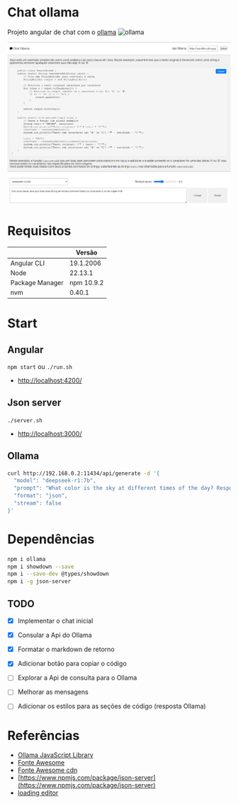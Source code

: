 # Chat ollama

Projeto angular de chat com o [ollama](https://ollama.com/)
<img src="https://ollama.com/public/ollama.png" alt="ollama" width="20">

![](readme_imagens/chat_ollama.png)

# Requisitos

|                 | Versão     |
| --------------- | ---------- |
| Angular CLI     | 19.1.2006  |
| Node            | 22.13.1    |
| Package Manager | npm 10.9.2 |
| nvm             | 0.40.1     |

# Start

## Angular

`npm start` ou `./run.sh`

- [http://localhost:4200/](http://localhost:4200/)

## Json server

`./server.sh`

- [http://localhost:3000/](http://localhost:3000/)

## Ollama

```bash
curl http://192.168.0.2:11434/api/generate -d '{
  "model": "deepseek-r1:7b",
  "prompt": "What color is the sky at different times of the day? Respond using JSON",
  "format": "json",
  "stream": false
}'
```

# Dependências

```bash
npm i ollama
npm i showdown --save
npm i --save-dev @types/showdown
npm i -g json-server
```

## TODO

- [x] Implementar o chat inicial
- [x] Consular a Api do Ollama
- [x] Formatar o markdown de retorno
- [x] Adicionar botão para copiar o código
- [ ] Explorar a Api de consulta para o Ollama
- [ ] Melhorar as mensagens
- [ ] Adicionar os estilos para as seções de código (resposta Ollama)


# Referências

- [Ollama JavaScript Library](https://github.com/ollama/ollama-js)
- [Fonte Awesome](https://fontawesome.com/icons)
- [Fonte Awesome cdn](https://cdnjs.com/libraries/font-awesome)
- [https://www.npmjs.com/package/json-server](https://www.npmjs.com/package/json-server)
- [loading editor](https://loading.io/#editor)
